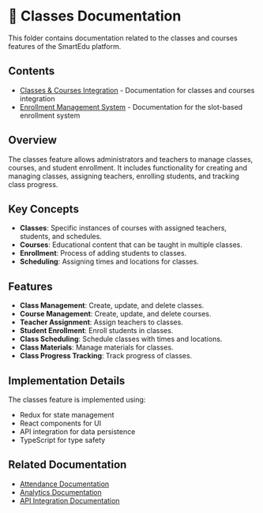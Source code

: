 # 🏫 Classes Documentation

This folder contains documentation related to the classes and courses features of the SmartEdu platform.

## Contents

- [Classes & Courses Integration](./classes-courses-integration.md) - Documentation for classes and courses integration
- [Enrollment Management System](./Enrollment.md) - Documentation for the slot-based enrollment system

## Overview

The classes feature allows administrators and teachers to manage classes, courses, and student enrollment. It includes functionality for creating and managing classes, assigning teachers, enrolling students, and tracking class progress.

## Key Concepts

- **Classes**: Specific instances of courses with assigned teachers, students, and schedules.
- **Courses**: Educational content that can be taught in multiple classes.
- **Enrollment**: Process of adding students to classes.
- **Scheduling**: Assigning times and locations for classes.

## Features

- **Class Management**: Create, update, and delete classes.
- **Course Management**: Create, update, and delete courses.
- **Teacher Assignment**: Assign teachers to classes.
- **Student Enrollment**: Enroll students in classes.
- **Class Scheduling**: Schedule classes with times and locations.
- **Class Materials**: Manage materials for classes.
- **Class Progress Tracking**: Track progress of classes.

## Implementation Details

The classes feature is implemented using:
- Redux for state management
- React components for UI
- API integration for data persistence
- TypeScript for type safety

## Related Documentation

- [Attendance Documentation](../attendance/README.md)
- [Analytics Documentation](../analytics/README.md)
- [API Integration Documentation](../../api-integration/README.md)
